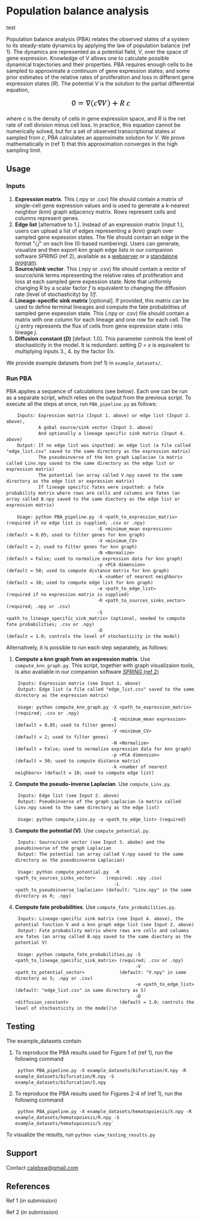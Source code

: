 Population balance analysis
=======================

test

Population balance analysis (PBA) relates the observed states of a system to its steady-state dynamics by applying the law of population balance (ref 1). The dynamics are represented as a potential field, _V_, over the space of gene expression. Knowledge of V allows one to calculate possible dynamical trajectories and their properties. PBA requires enough cells to be sampled to approximate a continuum of gene expression states; and some prior estimates of the relative rates of proliferation and loss in different gene expression states (_R_). The potential _V_ is the solution to the partial differential equation,

<p align="center">
<img src="https://github.com/AllonKleinLab/PBA/blob/master/aux_files/diff_drift_eq.png" width=170 />
</p>

where _c_ is the density of cells in gene expression space, and _R_ is the net rate of cell division minus cell loss. In practice, this equation cannot be numerically solved, but for a set of observed transcriptional states _x<ub>i</sub>_ sampled from _c_, PBA calculates an approximate solution for _V_. We prove mathematically in (ref 1) that this approximation converges in the high sampling limit. 

## Usage ##

### Inputs ###

1. **Expression matrix**. This (.npy or .csv) file should contain a matrix of single-cell gene expression values and is used to generate a k-nearest neighbor (knn) graph adjacency matrix. Rows represent cells and columns represent genes. 
2. **Edge list** [alternative to 1.]. Instead of an expression matrix (input 1.), users can upload a list of edges representing a (knn) graph over sampled gene expession states. The file should contain an edge in the format "_i,j_" on each line (0-based numbering). Users can generate, visualize and then export knn graph edge lists in our companion software _SPRING_ (ref 2), available as a [webserver](https://kleintools.hms.harvard.edu/tools/spring.html) or a [standalone program](https://github.com/AllonKleinLab/SPRING/). 
3. **Source/sink vector**. This (.npy or .csv) file should contain a vector of source/sink terms representing the relative rates of proliferation and loss at each sampled gene expession state. Note that uniformly changing R by a scalar factor _f_ is equivalent to changing the diffusion rate (level of stochasticity) by _1/f_.
4. **Lineage-specific sink matrix** [optional]. If provided, this matrix can be used to define terminal lineages and compute the fate probabilities of sampled gene expession state. This (.npy or .csv) file should contain a matrix with one column for each lineage and one row for each cell. The _i,j_ entry represents the flux of cells from gene expression state _i_ into lineage _j_. 
5. **Diffusion constant (_D_)** [defaut: 1.0]. This parameter controls the level of stochasticity in the model. It is redundant: setting _D = x_ is equivalent to multiplying inputs 3., 4. by the factor _1/x_.

We provide example datasets from (ref 1) in `example_datasets/`. 

### Run PBA ###

PBA applies a sequence of calculations (see below). Each one can be run as a separate script, which relies on the output from the previous script. To execute all the steps at once, run `PBA_pipeline.py` as follows: 

        Inputs: Expression matrix (Input 1. above) or edge list (Input 2. above), 
                A gobal source/sink vector (Input 3. above) 
                And optionally a lineage specific sink matrix (Input 4. above)
        Output: If no edge list was inputted: an edge list (a file called "edge_list.csv" saved to the same directory as the expression matrix)
                The pseudoinverse of the knn graph Laplacian (a matrix called Linv.npy saved to the same directory as the edge list or expression matrix)
                The potential (an array called V.npy saved to the same directory as the edge list or expression matrix)
                If lineage specific fates were inputted: a fate probability matrix where rows are cells and columns are fates (an array called B.npy saved to the same diectory as the edge list or expression matrix)

        Usage: python PBA_pipeline.py -X <path_to_expression_matrix>            (required if no edge list is supplied; .csv or .npy)
                                      -E <minimum_mean expression>              (default = 0.05; used to filter genes for knn graph)
                                      -V <minimum_CV>                           (default = 2; used to filter genes for knn graph)
                                      -N <Normalize>                            (default = False; used to normalize expression data for knn graph)
                                      -p <PCA dimension>                        (default = 50; used to compute distance matrix for knn graph)
                                      -k <number of nearest neighbors>          (default = 10; used to compute edge list for knn graph)
                                      -e <path_to_edge_list>                    (required if no expression matrix is supplied)
                                      -R <path_to_sources_sinks_vector>         (required; .npy or .csv)
                                      -S <path_to_lineage_specific_sink_matrix> (optional, needed to compute fate probabilities; .csv or .npy)
                                      -D                                        (default = 1.0; controls the level of stochasticity in the model)


Alternatively, it is possible to run each step separately, as follows: 

1. **Compute a knn graph from an expression matrix**. Use `compute_knn_graph.py`. This script, together with graph visualizaion tools, is also available in our companion software [_SPRING_ (ref 2)](https://github.com/AllonKleinLab/SPRING/tree/master)


        Inputs: Expression matrix (see Input 1. above)
        Output: Edge list (a file called "edge_list.csv" saved to the same directory as the expression matrix)

        Usage: python compute_knn_graph.py -X <path_to_expression_matrix>   (required; .csv or .npy)
                                           -E <minimum_mean expression>     (default = 0.05; used to filter genes)
                                           -V <minimum_CV>                  (default = 2; used to filter genes)
                                           -N <Normalize>                            (default = False; used to normalize expression data for knn graph)
                                           -p <PCA dimension>               (default = 50; used to compute distance matrix)
                                           -k <number of nearest neighbors> (default = 10; used to compute edge list)

2. **Compute the pseudo-inverse Laplacian**. Use `compute_Linv.py`. 


        Inputs: Edge list (see Input 2. above)
        Output: Pseudoinverse of the graph Laplacian (a matrix called Linv.npy saved to the same directory as the edge list)

        Usage: python compute_Linv.py -e <path_to_edge_list> (required)

3. **Compute the potential (V)**. Use `compute_potential.py`. 


        Inputs: Source/sink vector (see Input 3. abobe) and the pseudoinverse of the graph Laplacian 
        Output: The potential (an array called V.npy saved to the same directory as the pseudoinverse Laplacian)

        Usage: python compute_potential.py  -R <path_to_sources_sinks_vector>    (required; .npy .csv)
                                            -L <path_to_pseudoinverse_laplacian> (default: "Linv.npy" in the same directory as R; .npy)
        
4. **Compute fate probabilities**. Use `compute_fate_probabilities.py`. 


        Inputs: Lineage-specific sink matrix (see Input 4. above), the potential function V and a knn graph edge list (see Input 2. above)
        Output: Fate probability matrix where rows are cells and columns are fates (an array called B.npy saved to the same diectory as the potential V)

        Usage: python compute_fate_probabilities.py -S <path_to_lineage_specific_sink_matrix> (required; .csv or .npy)
                                                    -V <path_to_potential_vector>             (default: "V.npy" in same directory as S; .npy or .csv)
                                                    -e <path_to_edge_list>                    (default: "edge_list.csv" in same directory as S)
                                                    -D <diffusion_constant>                   (default = 1.0; controls the level of stochasticity in the model)\n


## Testing ##

The example_datasets contain

1. To reproduce the PBA results used for Figure 1 of (ref 1), run the following command
 


        python PBA_pipeline.py -X example_datasets/bifurcation/X.npy -R example_datasets/bifurcation/R.npy -S example_datasets/bifurcation/S.npy

2. To reproduce the PBA results used for Figures 2-4 of (ref 1), run the following command



        python PBA_pipeline.py -X example_datasets/hematopoiesis/X.npy -R example_datasets/hematopoiesis/R.npy -S   example_datasets/hematopoiesis/S.npy` 
 
To visualize the results, run `python view_testing_results.py`

## Support ##

Contact calebsw@gmail.com

## References ##

Ref 1 (in submission)

Ref 2 (in submission)


